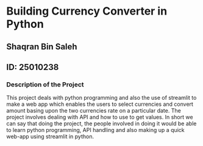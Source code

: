 # Building Currency Converter in Python
## Shaqran Bin Saleh
## ID: 25010238


### Description of the Project

This project deals with python programming and also the use of streamlit to make a web app which enables the users to select currencies and convert amount basing upon the two currencies rate on a particular date. The project involves dealing with API and how to use to get values. In short we can say that doing the project, the people involved in doing it would be able to learn python programming, API handling and also making up a quick web-app using streamlit in python.


